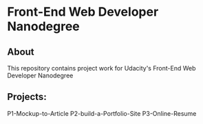 <h1>Front-End Web Developer Nanodegree</h1>

<h2>About</h2>

This repository contains project work for Udacity's Front-End Web Developer Nanodegree

<h2>Projects:</h2>

P1-Mockup-to-Article
P2-build-a-Portfolio-Site
P3-Online-Resume 
